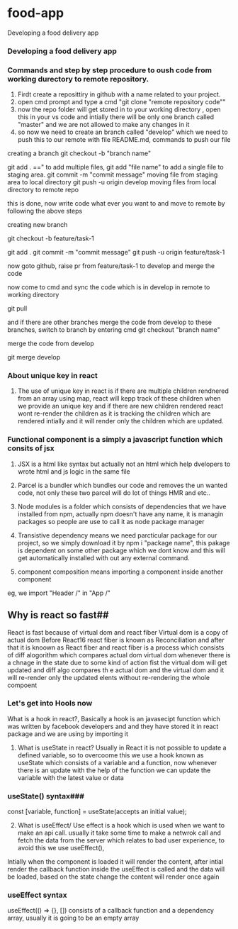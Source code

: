 # food-app
Developing a food delivery app

### Developing a food delivery app ##

### Commands and step by step procedure to oush code from working durectory to remote repository.

1. Firdt create a reposittiry in github with a name related to your project.
2. open cmd prompt and type a cmd "git clone "remote repository code""
3. now the repo folder will get stored in to your working directory , open this in your vs code and intially there will be only one branch called "master" and we are not allowed to make any changes in it
4. so now we need to create an branch called "develop" which we need to push this to our remote with file README.md, commands to push our file

creating a branch git checkout -b "branch name"

git add . ==" to add multiple files, git add "file name" to add a single file to staging area.
git  commit -m "commit message" moving file from staging area to local directory
git push -u origin develop moving files from local directory to remote repo

this is done, now write code what ever you want to and move to remote by following the above steps

creating new branch

git checkout -b feature/task-1

git add .
git commit -m "commit message"
git push -u origin feature/task-1

now goto github, raise pr from feature/task-1 to develop and merge the code

now come to cmd and sync the code which is in develop in remote to working directory

git pull

and if there are other branches merge the code from develop to these branches, switch to branch by entering cmd git checkout "branch name"

merge the code from develop

git merge develop


### About unique key in react ###
1. The use of unique key in react is if there are multiple children rendnered from an array using map, react will kepp track of these children when we provide an unique key and if there are new children rendered react wont re-render the children as it is tracking the children which are rendered intially and it will render only the children which are updated.

### Functional component is a simply a javascript function which consits of jsx 

1. JSX is a html like syntax but actually not an html which help dvelopers to wrote html and js logic in the same file

2. Parcel is a bundler which bundles our code and removes the un wanted code, not only these two parcel will do lot of things HMR and etc..

3. Node modules is a folder which consists of dependencies that we have installed from npm, actually npm doesn't have any name, it is managin packages so people are use to call it as node package manager

4. Transistive dependency means we need parcticular package for our project, so we simply download it by npm i "package name", this pakage is dependent on some other package which we dont know and this will get automatically installed with out any external command.

5. component composition means importing a component inside another component

eg, we import "Header /" in "App /"

## Why is react so fast##
React is fast because of virtual dom and react fiber
Virtual dom is a copy of actual dom
Before React16 react fiber is known as Reconciliation and after that it is knoown as React fiber and react fiber is a process which consists of diff alogorithm which compares actual dom virtual dom whenever there is a chnage in the state due to some kind of action fist the virtual dom will get updated and diff algo compares th e actual dom and the virtual dom and it will re-render only the updated elents without re-rendering the whole compoent

### Let's get into Hools now ###

 What is a hook in react?, Basically a hook is an javasecipt function which was written by facebook   developers and and they have stored it in react package and we are using by importing it

1. What is useState in react?
Usually in React it is not possible to update a defined variable, so to overcoome this we use a hook known as useState which consists of a variable and a function, now whenever there is an update with the help of the function we can update the variable with the latest value or data

### useState() syntax###
const [variable, function] = useState(accepts an initial value);

2. What is useEffect/
Use effect is a hook which is used when we want to make an api call. usually it take some time to make a netwrok call and fetch the data from the server which relates to bad user experience, to avoid this we use useEffect(), 

Intially when the component is loaded it will render the content, after intial render the callback function inside the useEffect is called and the data will be loaded, based on the state change the content will render once again

### useEffect syntax ####

useEffect(() => {}, [])
consists of a callback function and a dependency array, usually it is going to be an empty array